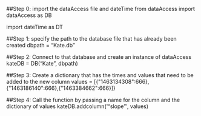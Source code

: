 ##Step 0: import the dataAccess file and dateTime
from dataAccess import dataAccess as DB

import dateTime as DT

##Step 1: specify the path to the database file that has already been created
dbpath = “Kate.db”

##Step 2: Connect to that database and create an instance of dataAccess
kateDB = DB(“Kate”, dbpath)

##Step 3: Create a dictionary that has the times and values that need to be added to the new column
values = [{\"1463134308\":666},{\"1463186140\":666},{\"1463384662\":666}]}

##Step 4: Call the function by passing a name for the column and the dictionary of values
kateDB.addcolumn('“slope”', values) 

